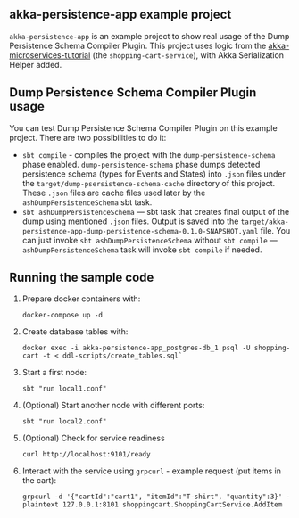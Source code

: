 ## akka-persistence-app example project
`akka-persistence-app` is an example project to show real usage of the Dump Persistence Schema Compiler Plugin. This project uses logic from the [akka-microservices-tutorial](https://developer.lightbend.com/docs/akka-platform-guide/microservices-tutorial/index.html) (the `shopping-cart-service`), with Akka Serialization Helper added.

## Dump Persistence Schema Compiler Plugin usage
You can test Dump Persistence Schema Compiler Plugin on this example project. There are two possibilities to do it:
- `sbt compile` - compiles the project with the `dump-persistence-schema` phase enabled. `dump-persistence-schema` phase dumps detected persistence schema (types for Events and States) into `.json` files under the `target/dump-psersistence-schema-cache` directory of this project. These `.json` files are cache files used later by the `ashDumpPersistenceSchema` sbt task.
- `sbt ashDumpPersistenceSchema` &mdash; sbt task that creates final output of the dump using mentioned `.json` files. Output is saved into the `target/akka-persistence-app-dump-persistence-schema-0.1.0-SNAPSHOT.yaml` file.
You can just invoke `sbt ashDumpPersistenceSchema` without `sbt compile` &mdash; `ashDumpPersistenceSchema` task will invoke `sbt compile` if needed.

## Running the sample code

1. Prepare docker containers with:

    ```
    docker-compose up -d
    ````

2. Create database tables with:

    ```
    docker exec -i akka-persistence-app_postgres-db_1 psql -U shopping-cart -t < ddl-scripts/create_tables.sql`
    ```

3. Start a first node:

    ```
    sbt "run local1.conf"
    ```

4. (Optional) Start another node with different ports:

    ```
    sbt "run local2.conf"
    ```

5. (Optional) Check for service readiness

    ```
    curl http://localhost:9101/ready
    ```

6. Interact with the service using `grpcurl` - example request (put items in the cart):

    ```
    grpcurl -d '{"cartId":"cart1", "itemId":"T-shirt", "quantity":3}' -plaintext 127.0.0.1:8101 shoppingcart.ShoppingCartService.AddItem
    ```
